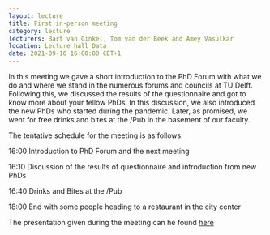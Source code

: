 ```yaml
---
layout: lecture
title: First in-person meeting
category: lecture
lecturers: Bart van Ginkel, Tom van der Beek and Amey Vasulkar 
location: Lecture hall Data
date: 2021-09-16 16:00:00 CET+1
---
```


In this meeting we gave a short introduction to the PhD Forum with what we do and where we stand in the numerous forums and councils at TU Delft. Following this, we discussed the results of the questionnaire and got to know more about your fellow PhDs. In this discussion, we also introduced the new PhDs who started during the pandemic. 
Later, as promised, we went for free drinks and bites at the /Pub in the basement of our faculty. 


The tentative schedule for the meeting is as follows:

16:00 Introduction to PhD Forum and the next meeting

16:10 Discussion of the results of questionnaire and introduction from new PhDs

16:40 Drinks and Bites at the /Pub

18:00 End with some people heading to a restaurant in the city center

The presentation given during the meeting can he found [here](/../presentations/Forum_16_9_gettogether.pdf)

